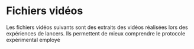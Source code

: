 # Fichiers vidéos

Les fichiers vidéos suivants sont des extraits des vidéos réalisées lors des expériences de lancers.
Ils permettent de mieux comprendre le protocole expérimental employé
